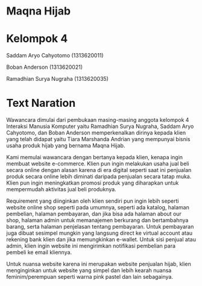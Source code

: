 # Maqna Hijab

# Kelompok 4
Saddam Aryo Cahyotomo (1313620011)

Boban Anderson (1313620021)

Ramadhian Surya Nugraha (1313620035)

# Text Naration

  Wawancara dimulai dari pembukaan masing-masing anggota kelompok 4 Interaksi Manusia Komputer yaitu Ramadhian Surya Nugraha, Saddam Aryo Cahyotomo, dan Boban Anderson memperkenalkan dirinya kepada klien yang telah didapat yaitu Tiara Marshanda Andrian yang mempunyai bisnis usaha produk hijab yang bernama Maqna Hijab.
  
  Kami memulai wawancara dengan bertanya kepada klien, kenapa ingin membuat website e-commerce. Klien pun ingin melakukan usaha jual beli secara online dengan alasan karena di era digital seperti saat ini penjualan produk secara online lebih diminati daripada penjualan secara tatap muka. Klien pun ingin meningkatkan promosi produk yang diharapkan untuk mempermudah aktivitas jual beli produknya.
  
  Requirement yang diinginkan oleh klien sendiri pun ingin lebih seperti website online shop seperti pada umumnya, seperti ada katalog, halaman pembelian, halaman pembayaran, dan jika bisa ada halaman about our shop, halaman admin untuk memanajemen berkurang dan bertambahnya barang, serta halaman penjelasan tentang pembayaran. Untuk pembayaran juga dibuat sesimpel mungkin yang langsung direct ke virtual account atau rekening bank klien dan jika memungkinkan e-wallet. Untuk sisi penjual atau admin, klien ingin website ini mengirimkan notifikasi pembelian para pembeli ke email kliennya.
  
  Untuk nuansa website karena ini merupakan website penjualan hijab, klien menginginkan untuk website yang simpel dan lebih kearah nuansa feminim/perempuan seperti warna pink pastel dan lain sebagainya.
